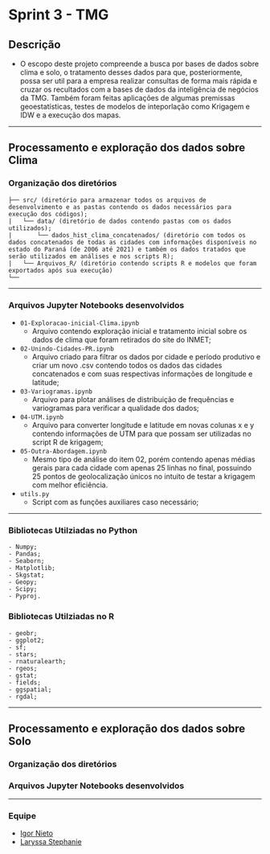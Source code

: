 # Sprint 3 - TMG

## Descrição
- O escopo deste projeto compreende a busca por bases de dados sobre clima e solo, o tratamento desses dados para que, posteriormente, possa ser util para a empresa realizar consultas de forma mais rápida e cruzar os recultados com a bases de dados da inteligência de negócios da TMG. Também foram feitas aplicações de algumas premissas geoestatísticas, testes de modelos de inteporlação como Krigagem e IDW e a execução dos mapas.
---

## Processamento e exploração dos dados sobre Clima 
### Organização dos diretórios

    ├── src/ (diretório para armazenar todos os arquivos de desenvolvimento e as pastas contendo os dados necessários para execução dos códigos);
    |   └── data/ (diretório de dados contendo pastas com os dados utilizados);
    |       └── dados_hist_clima_concatenados/ (diretório com todos os dados concatenados de todas as cidades com informações disponíveis no estado do Paraná (de 2006 até 2021) e também os dados tratados que serão utilizados em análises e nos scripts R);
    |   └── Arquivos_R/ (diretório contendo scripts R e modelos que foram exportados após sua execução)
    └──
---

### Arquivos Jupyter Notebooks desenvolvidos
- `01-Exploracao-inicial-Clima.ipynb`
    - Arquivo contendo exploração inicial e tratamento inicial sobre os dados de clima que foram retirados do site do INMET;
- `02-Unindo-Cidades-PR.ipynb`
    - Arquivo criado para filtrar os dados por cidade e período produtivo e criar um novo .csv contendo todos os dados das cidades concatenados e com suas respectivas informações de longitude e latitude;
- `03-Variogramas.ipynb`
    - Arquivo para plotar análises de distribuição de frequências e variogramas para verificar a qualidade dos dados;
- `04-UTM.ipynb`
    - Arquivo para converter longitude e latitude em novas colunas x e y contendo informações de UTM para que possam ser utilizadas no script R de krigagem;
- `05-Outra-Abordagem.ipynb`
    - Mesmo tipo de análise do item 02, porém contendo apenas médias gerais para cada cidade com apenas 25 linhas no final, possuindo 25 pontos de geolocalização únicos no intuito de testar a krigagem com melhor eficiência.
- `utils.py`
    - Script com as funções auxiliares caso necessário;
---

### Bibliotecas Utilziadas no Python
    - Numpy;
    - Pandas;
    - Seaborn;
    - Matplotlib;
    - Skgstat;
    - Geopy;
    - Scipy;
    - Pyproj.
### Bibliotecas Utilziadas no R
    - geobr;
    - ggplot2;
    - sf;
    - stars;
    - rnaturalearth;
    - rgeos;
    - gstat;
    - fields;
    - ggspatial;
    - rgdal;
---

## Processamento e exploração dos dados sobre Solo
### Organização dos diretórios


### Arquivos Jupyter Notebooks desenvolvidos


---
### Equipe
- [Igor Nieto](https://www.linkedin.com/in/igor-iraburo-nieto-6a5157119/)
- [Laryssa Stephanie](https://www.linkedin.com/in/laryssastephanie/)